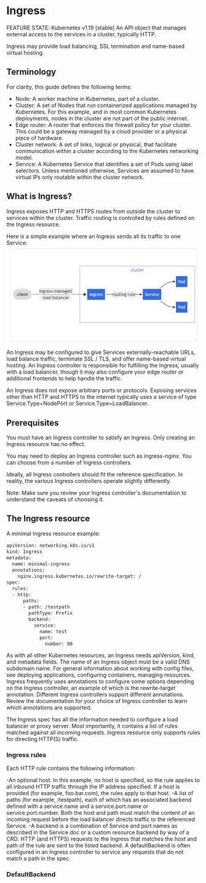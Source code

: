 # **Ingress**
FEATURE STATE: Kubernetes v1.19 [stable]
An API object that manages external access to the services in a cluster, typically HTTP.

Ingress may provide load balancing, SSL termination and name-based virtual hosting.

## Terminology 
For clarity, this guide defines the following terms:

- Node: A worker machine in Kubernetes, part of a cluster.
- Cluster: A set of Nodes that run containerized applications managed by Kubernetes. For this example, and in most common Kubernetes deployments, nodes in the cluster are not part of the public internet.
- Edge router: A router that enforces the firewall policy for your cluster. This could be a gateway managed by a cloud provider or a physical piece of hardware.
- Cluster network: A set of links, logical or physical, that facilitate communication within a cluster according to the Kubernetes networking model.
- Service: A Kubernetes Service that identifies a set of Pods using label selectors. Unless mentioned otherwise, Services are assumed to have virtual IPs only routable within the cluster network.

## What is Ingress?
Ingress exposes HTTP and HTTPS routes from outside the cluster to services within the cluster. Traffic routing is controlled by rules defined on the Ingress resource.

Here is a simple example where an Ingress sends all its traffic to one Service:
![ingress_diagram](https://github.com/davincizhao/Education/blob/main/CloudComputing/CloudDevOpsEngineer/06_K8S_concepts/Services_LoadBalancing_Networking/Ingress/ingress_diagram.png)

An Ingress may be configured to give Services externally-reachable URLs, load balance traffic, terminate SSL / TLS, and offer name-based virtual hosting. An Ingress controller is responsible for fulfilling the Ingress, usually with a load balancer, though it may also configure your edge router or additional frontends to help handle the traffic.

An Ingress does not expose arbitrary ports or protocols. Exposing services other than HTTP and HTTPS to the internet typically uses a service of type Service.Type=NodePort or Service.Type=LoadBalancer.

## Prerequisites
You must have an Ingress controller to satisfy an Ingress. Only creating an Ingress resource has no effect.

You may need to deploy an Ingress controller such as ingress-nginx. You can choose from a number of Ingress controllers.

Ideally, all Ingress controllers should fit the reference specification. In reality, the various Ingress controllers operate slightly differently.

Note: Make sure you review your Ingress controller's documentation to understand the caveats of choosing it.
## The Ingress resource 
A minimal Ingress resource example:
```
apiVersion: networking.k8s.io/v1
kind: Ingress
metadata:
  name: minimal-ingress
  annotations:
    nginx.ingress.kubernetes.io/rewrite-target: /
spec:
  rules:
  - http:
      paths:
      - path: /testpath
        pathType: Prefix
        backend:
          service:
            name: test
            port:
              number: 80
```
As with all other Kubernetes resources, an Ingress needs apiVersion, kind, and metadata fields. The name of an Ingress object must be a valid DNS subdomain name. For general information about working with config files, see deploying applications, configuring containers, managing resources. Ingress frequently uses annotations to configure some options depending on the Ingress controller, an example of which is the rewrite-target annotation. Different Ingress controllers support different annotations. Review the documentation for your choice of Ingress controller to learn which annotations are supported.

The Ingress spec has all the information needed to configure a load balancer or proxy server. Most importantly, it contains a list of rules matched against all incoming requests. Ingress resource only supports rules for directing HTTP(S) traffic.

### Ingress rules
Each HTTP rule contains the following information:

-An optional host. In this example, no host is specified, so the rule applies to all inbound HTTP traffic through the IP address specified. If a host is provided (for example, foo.bar.com), the rules apply to that host.
-A list of paths (for example, /testpath), each of which has an associated backend defined with a service.name and a service.port.name or service.port.number. Both the host and path must match the content of an incoming request before the load balancer directs traffic to the referenced Service.
-A backend is a combination of Service and port names as described in the Service doc or a custom resource backend by way of a CRD. HTTP (and HTTPS) requests to the Ingress that matches the host and path of the rule are sent to the listed backend.
A defaultBackend is often configured in an Ingress controller to service any requests that do not match a path in the spec.

### DefaultBackend
